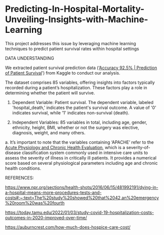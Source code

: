 
# Predicting-In-Hospital-Mortality-Unveiling-Insights-with-Machine-Learning
This project addresses this issue by leveraging machine learning techniques to predict patient survival rates within hospital settings

DATA UNDERSTANDING

We extracted patient survival prediction data (‘[Accuracy 92.5% | Prediction of Patient Survival](https://www.kaggle.com/code/shahzaibmalik44/accuracy-92-34-prediction-of-patient-survival/input)’) from Kaggle to conduct our analysis.

The dataset comprises 85 variables, offering insights into factors typically recorded during a patient’s hospitalization. These factors play a role in determining whether the patient will survive.

1. Dependent Variable: Patient survival. The dependent variable, labeled 'hospital_death,' indicates the patient's survival outcome. A value of '0' indicates survival, while '1' indicates non-survival (death).
 
2. Independent Variables: 85 variables in total, including age, gender, ethnicity, height, BMI, whether or not the surgery was elective, diagnosis, weight, and many others.

  
a. It’s important to note that the variables containing ‘APACHE’ refer to the [Acute Physiology and Chronic Health Evaluation](https://reference.medscape.com/calculator/12/apache-ii), which is a severity-of-disease classification system commonly used in intensive care units to assess the severity of illness in critically ill patients. It provides a numerical score based on several physiological parameters including age and chronic health conditions.

REFERENCES:

https://www.npr.org/sections/health-shots/2016/06/15/481992191/dying-in-a-hospital-means-more-procedures-tests-and-costs#:~:text=The%20study%20showed%20that%2042,an%20emergency%20room%20was%20fourth

https://today.tamu.edu/2022/01/03/study-covid-19-hospitalization-costs-outcomes-in-2020-improved-over-time/

https://auburncrest.com/how-much-does-hospice-care-cost/
